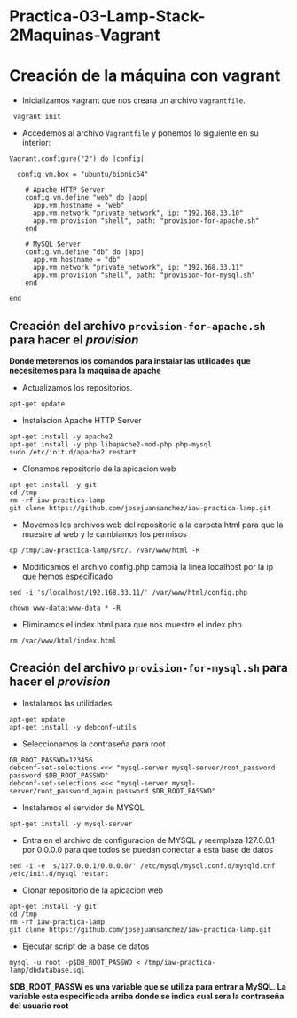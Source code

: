 # Practica-03-Lamp-Stack-2Maquinas-Vagrant

# Creación de la máquina con vagrant

- Inicializamos vagrant que nos creara un archivo `Vagrantfile`.

```
 vagrant init
 ```

- Accedemos al archivo `Vagrantfile` y ponemos lo siguiente en su interior:

```
Vagrant.configure("2") do |config|

  config.vm.box = "ubuntu/bionic64"
     
    # Apache HTTP Server
    config.vm.define "web" do |app|
      app.vm.hostname = "web"
      app.vm.network "private_network", ip: "192.168.33.10"
      app.vm.provision "shell", path: "provision-for-apache.sh"
    end
  
    # MySQL Server
    config.vm.define "db" do |app|
      app.vm.hostname = "db"
      app.vm.network "private_network", ip: "192.168.33.11"
      app.vm.provision "shell", path: "provision-for-mysql.sh"
    end

end
```

## Creación del archivo `provision-for-apache.sh` para hacer el *provision*

**Donde meteremos los comandos para instalar las utilidades que necesitemos para la maquina de apache**

- Actualizamos los repositorios.
```
apt-get update
```

- Instalacion Apache HTTP Server
```
apt-get install -y apache2
apt-get install -y php libapache2-mod-php php-mysql
sudo /etc/init.d/apache2 restart
```
- Clonamos repositorio de la apicacion web
```
apt-get install -y git
cd /tmp
rm -rf iaw-practica-lamp
git clone https://github.com/josejuansanchez/iaw-practica-lamp.git
```
- Movemos los archivos web del repositorio a la carpeta html para que la muestre al web y le cambiamos los permisos
```
cp /tmp/iaw-practica-lamp/src/. /var/www/html -R
```
- Modificamos el archivo config.php cambia la linea localhost por la ip que hemos especificado

```
sed -i 's/localhost/192.168.33.11/' /var/www/html/config.php 

chown www-data:www-data * -R
```
- Eliminamos el index.html para que nos muestre el index.php
```
rm /var/www/html/index.html 
```




## Creación del archivo `provision-for-mysql.sh` para hacer el *provision*
- Instalamos las utilidades 
```
apt-get update
apt-get install -y debconf-utils
```
- Seleccionamos la contraseña para root
```
DB_ROOT_PASSWD=123456
debconf-set-selections <<< "mysql-server mysql-server/root_password password $DB_ROOT_PASSWD"
debconf-set-selections <<< "mysql-server mysql-server/root_password_again password $DB_ROOT_PASSWD"
```
- Instalamos el servidor de MYSQL
```
apt-get install -y mysql-server
```
 - Entra en el archivo de configuracion de MYSQL y reemplaza 127.0.0.1 por 0.0.0.0 para que todos se puedan conectar a esta base de datos
```
sed -i -e 's/127.0.0.1/0.0.0.0/' /etc/mysql/mysql.conf.d/mysqld.cnf
/etc/init.d/mysql restart
```
- Clonar repositorio de la apicacion web
```
apt-get install -y git
cd /tmp
rm -rf iaw-practica-lamp
git clone https://github.com/josejuansanchez/iaw-practica-lamp.git
```
- Ejecutar script de la base de datos
```
mysql -u root -p$DB_ROOT_PASSWD < /tmp/iaw-practica-lamp/dbdatabase.sql 
```


**$DB_ROOT_PASSW es una variable que se utiliza para entrar a MySQL. La variable esta especificada arriba donde se indica cual sera la contraseña del usuario root**

